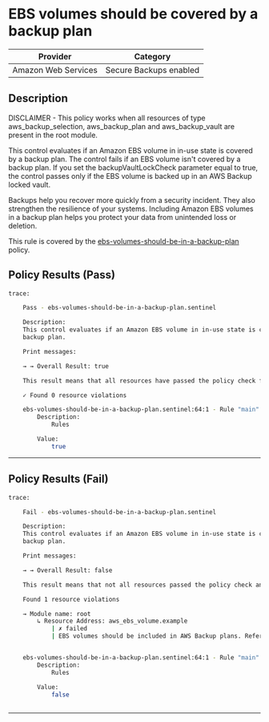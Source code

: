 # EBS volumes should be covered by a backup plan

| Provider            |           Category           |
|---------------------| ---------------------------- |
| Amazon Web Services | Secure Backups enabled |

## Description

DISCLAIMER - This policy works when all resources of type aws_backup_selection, aws_backup_plan and aws_backup_vault are present in the root module.

This control evaluates if an Amazon EBS volume in in-use state is covered by a backup plan. The control fails if an EBS volume isn't covered by a backup plan. If you set the backupVaultLockCheck parameter equal to true, the control passes only if the EBS volume is backed up in an AWS Backup locked vault.

Backups help you recover more quickly from a security incident. They also strengthen the resilience of your systems. Including Amazon EBS volumes in a backup plan helps you protect your data from unintended loss or deletion.

This rule is covered by the [ebs-volumes-should-be-in-a-backup-plan](https://github.com/hashicorp/policy-library-NIST-Policy-Set-for-AWS-Terraform/blob/main/policies/ec2/ebs-volumes-should-be-in-a-backup-plan.sentinel) policy.

## Policy Results (Pass)
```bash
trace:

    Pass - ebs-volumes-should-be-in-a-backup-plan.sentinel

    Description:
    This control evaluates if an Amazon EBS volume in in-use state is covered by a
    backup plan.

    Print messages:

    → → Overall Result: true

    This result means that all resources have passed the policy check for the policy ebs-volumes-should-be-in-a-backup-plan.

    ✓ Found 0 resource violations

    ebs-volumes-should-be-in-a-backup-plan.sentinel:64:1 - Rule "main"
        Description:
            Rules

        Value:
            true

```

---

## Policy Results (Fail)
```bash
trace:

    Fail - ebs-volumes-should-be-in-a-backup-plan.sentinel

    Description:
    This control evaluates if an Amazon EBS volume in in-use state is covered by a
    backup plan.

    Print messages:

    → → Overall Result: false

    This result means that not all resources passed the policy check and the protected behavior is not allowed for the policy ebs-volumes-should-be-in-a-backup-plan.

    Found 1 resource violations

    → Module name: root
        ↳ Resource Address: aws_ebs_volume.example
            | ✗ failed
            | EBS volumes should be included in AWS Backup plans. Refer to https://docs.aws.amazon.com/securityhub/latest/userguide/ec2-controls.html#ec2-28 for more details.


    ebs-volumes-should-be-in-a-backup-plan.sentinel:64:1 - Rule "main"
        Description:
            Rules

        Value:
            false
        
```
---